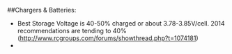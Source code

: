 ##Chargers & Batteries:
- Best Storage Voltage is 40-50% charged or about 3.78-3.85V/cell. 2014 recommendations are tending to 40% (http://www.rcgroups.com/forums/showthread.php?t=1074181)
- 
